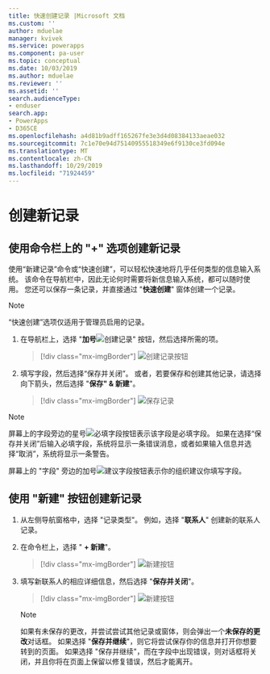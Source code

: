 ```yaml
---
title: 快速创建记录 |Microsoft 文档
ms.custom: ''
author: mduelae
manager: kvivek
ms.service: powerapps
ms.component: pa-user
ms.topic: conceptual
ms.date: 10/03/2019
ms.author: mduelae
ms.reviewer: ''
ms.assetid: ''
search.audienceType:
- enduser
search.app:
- PowerApps
- D365CE
ms.openlocfilehash: a4d81b9adff165267fe3e3d4d08384133aeae032
ms.sourcegitcommit: 7c1e70e94d75140955518349e6f9130ce3fd094e
ms.translationtype: MT
ms.contentlocale: zh-CN
ms.lasthandoff: 10/29/2019
ms.locfileid: "71924459"
---
```

# <a name="create-a-new-record"></a>创建新记录

## <a name="create-a-new-record-using-the--option-on-the-command-bar"></a>使用命令栏上的 "+" 选项创建新记录

使用“新建记录”命令或“快速创建”，可以轻松快速地将几乎任何类型的信息输入系统。 该命令在导航栏中，因此无论何时需要将新信息输入系统，都可以随时使用。 您还可以保存一条记录，并直接通过 "**快速创建**" 窗体创建一个记录。

> [!NOTE]
> “快速创建”选项仅适用于管理员启用的记录。
    
1. 在导航栏上，选择 "**加号**![创建记录" 按钮](media/create-record-button.png "创建记录按钮")，然后选择所需的项。  

    > [!div class="mx-imgBorder"] 
    > ![创建记录按钮](media/newrecord1.png "创建记录按钮")
  
2.  填写字段，然后选择“保存并关闭”。 或者，若要保存和创建其他记录，请选择向下箭头，然后选择 "**保存" & 新建**"。

     > [!div class="mx-imgBorder"] 
     > ![保存记录](media/quick_create.png "保存记录")
  
> [!NOTE]
> 屏幕上的字段旁边的星号![必填字段按钮](media/required-field-button.png "必填字段按钮")表示该字段是必填字段。 如果在选择“保存并关闭”后输入必填字段，系统将显示一条错误消息，或者如果输入信息并选择“取消”，系统将显示一条警告。
>   
> 屏幕上的 "字段" 旁边的加号![建议字段按钮](media/recommended-field-button.png "建议的字段按钮")表示你的组织建议你填写字段。  


## <a name="create-a-new-record-using-the-new-button"></a>使用 "新建" 按钮创建新记录 

1. 从左侧导航窗格中，选择 "记录类型"。 例如，选择 "**联系人**" 创建新的联系人记录。
2. 在命令栏上，选择 " **+ 新建**"。

    > [!div class="mx-imgBorder"] 
    > ![新建按钮](media/newrecord2.png "新建按钮")
  
3. 填写新联系人的相应详细信息，然后选择 "**保存并关闭**"。

    > [!div class="mx-imgBorder"] 
    > ![新建按钮](media/newrecord3.png "新建按钮")

    > [!NOTE]
    > 如果有未保存的更改，并尝试尝试其他记录或窗体，则会弹出一个**未保存的更改**对话框。 如果选择 "**保存并继续**"，则它将尝试保存你的信息并打开你想要转到的页面。 如果选择 "保存并继续"，而在字段中出现错误，则对话框将关闭，并且你将在页面上保留以修复错误，然后才能离开。
